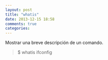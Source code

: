 ```yaml
---
layout: post
title: "whatis"
date: 2013-12-15 18:58
comments: true
categories: 
---
```

Mostrar una breve descripción de un comando.

>$ whatis ifconfig

